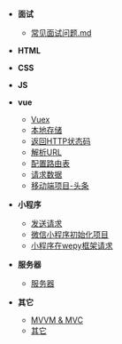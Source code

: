 * **面试**
  * [常见面试问题.md](知识总结/00-面试/面试问题-技术型.md)
* **HTML**

* **CSS**
* **JS**
* **vue**
  * [Vuex](知识总结/04-vue/Vuex.md)
  * [本地存储](知识总结/04-vue/本地存储.md)
  * [返回HTTP状态码](知识总结/04-vue/返回HTTP状态码.md)
  * [解析URL](知识总结/04-vue/解析URL.md)
  * [配置路由表](知识总结/04-vue/配置路由表.md)
  * [请求数据](知识总结/04-vue/请求数据.md)
  * [移动端项目-头条](知识总结/04-vue/移动端项目-头条.md)
* **小程序**
  * [发送请求](知识总结/05-小程序/发送请求.md)
  * [微信小程序初始化项目](知识总结/05-小程序/微信小程序初始化项目.md)
  * [小程序在wepy框架请求](知识总结/05-小程序/小程序在wepy框架请求.md)
* **服务器**
  * [服务器](知识总结/服务器/服务器.md)

* **其它**
  * [MVVM & MVC](知识总结/其它/MVVM&MVC.md)
  * [其它](知识总结/其它/其它.md)